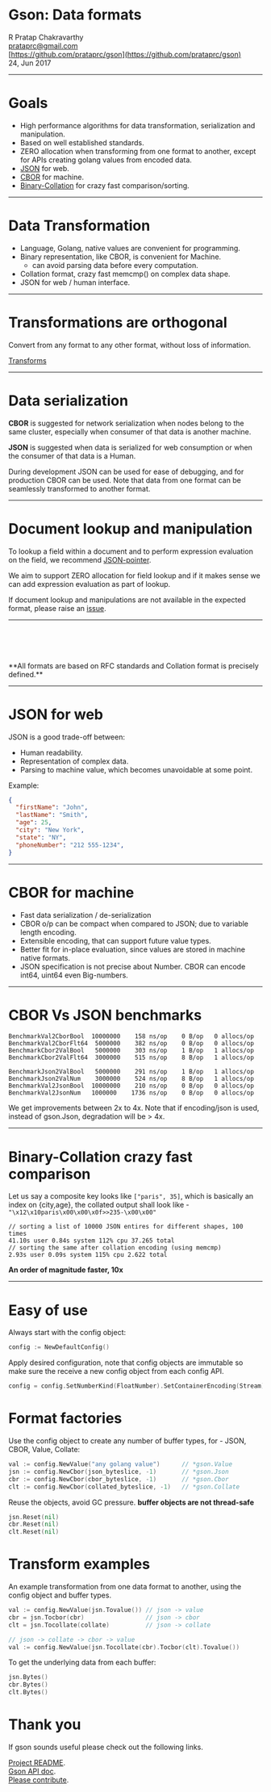 Gson: Data formats
==================

R Pratap Chakravarthy <br/>
prataprc@gmail.com <br/>
[https://github.com/prataprc/gson](https://github.com/prataprc/gson) <br/>
24, Jun 2017

---

Goals
=====

* High performance algorithms for data transformation, serialization and
  manipulation.
* Based on well established standards.
* ZERO allocation when transforming from one format to another, except
  for APIs creating golang values from encoded data.
* [JSON](http://json.org) for web.
* [CBOR](http://cbor.io) for machine.
* [Binary-Collation](https://github.com/prataprc/gson/blob/master/docs/collate.md)
  for crazy fast comparison/sorting.

---

Data Transformation
===================

* Language, Golang, native values are convenient for programming.
* Binary representation, like CBOR, is convenient for Machine.
  - can avoid parsing data before every computation.
* Collation format, crazy fast memcmp() on complex data shape.
* JSON for web / human interface.

---

Transformations are orthogonal
==============================

Convert from any format to any other format, without loss of information.

[Transforms](https://github.com/prataprc/gson/blob/master/docs/transforms.png)

---

Data serialization
==================

**CBOR** is suggested for network serialization when nodes belong
to the same cluster, especially when consumer of that data is
another machine.

**JSON** is suggested when data is serialized for web consumption
or when the consumer of that data is a Human.

During development JSON can be used for ease of debugging, and for
production CBOR can be used. Note that data from one format can
be seamlessly transformed to another format.

---

Document lookup and manipulation
================================

To lookup a field within a document and to perform expression
evaluation on the field, we recommend
[JSON-pointer](https://tools.ietf.org/html/rfc6901).

We aim to support ZERO allocation for field lookup and if
it makes sense we can add expression evaluation as part
of lookup.

If document lookup and manipulations are not available in
the expected format, please raise an
[issue](http://github.com/prataprc/gson/issues).

---

<br/>
<br/>
<br/>
<br/>
**All formats are based on RFC standards and Collation format is
precisely defined.**

---

JSON for web
============

JSON is a good trade-off between:

* Human readability.
* Representation of complex data.
* Parsing to machine value, which becomes unavoidable at some point.

Example:

```json
{
  "firstName": "John",
  "lastName": "Smith",
  "age": 25,
  "city": "New York",
  "state": "NY",
  "phoneNumber": "212 555-1234",
}
```

---

CBOR for machine
================

* Fast data serialization / de-serialization
* CBOR o/p can be compact when compared to JSON; due to variable
  length encoding.
* Extensible encoding, that can support future value types.
* Better fit for in-place evaluation, since values are
  stored in machine native formats.
* JSON specification is not precise about Number. CBOR can encode
  int64, uint64 even Big-numbers.

---

CBOR Vs JSON benchmarks
=======================

```text
BenchmarkVal2CborBool  10000000    158 ns/op    0 B/op   0 allocs/op
BenchmarkVal2CborFlt64  5000000    382 ns/op    0 B/op   0 allocs/op
BenchmarkCbor2ValBool   5000000    303 ns/op    1 B/op   1 allocs/op
BenchmarkCbor2ValFlt64  3000000    515 ns/op    8 B/op   1 allocs/op

BenchmarkJson2ValBool   5000000    291 ns/op    1 B/op   1 allocs/op
BenchmarkJson2ValNum    3000000    524 ns/op    8 B/op   1 allocs/op
BenchmarkVal2JsonBool  10000000    210 ns/op    0 B/op   0 allocs/op
BenchmarkVal2JsonNum   1000000    1736 ns/op    0 B/op   0 allocs/op
```

We get improvements between  2x to 4x. Note that if encoding/json
is used, instead of gson.Json, degradation will be > 4x.

---

Binary-Collation crazy fast comparison
======================================

Let us say a composite key looks like `["paris", 35]`, which is basically
an index on {city,age}, the collated output shall look like -
`"\x12\x10paris\x00\x00\x0f>>235-\x00\x00"`

```text
// sorting a list of 10000 JSON entires for different shapes, 100 times
41.10s user 0.84s system 112% cpu 37.265 total
// sorting the same after collation encoding (using memcmp)
2.93s user 0.09s system 115% cpu 2.622 total
```

**An order of magnitude faster, 10x**

---

Easy of use
===========

Always start with the config object:

```go
config := NewDefaultConfig()
```

Apply desired configuration, note that config objects are immutable
so make sure the receive a new config object from each config API.

```go
config = config.SetNumberKind(FloatNumber).SetContainerEncoding(Stream)
```

Format factories
================

Use the config object to create any number of buffer types, for - JSON,
CBOR, Value, Collate:

```go
val := config.NewValue("any golang value")      // *gson.Value
jsn := config.NewCbor(json_byteslice, -1)       // *gson.Json
cbr := config.NewCbor(cbor_byteslice, -1)       // *gson.Cbor
clt := config.NewCbor(collated_byteslice, -1)   // *gson.Collate
```

Reuse the objects, avoid GC pressure. **buffer objects are not thread-safe**

```go
jsn.Reset(nil)
cbr.Reset(nil)
clt.Reset(nil)
```

Transform examples
==================

An example transformation from one data format to another, using
the config object and buffer types.

```go
val := config.NewValue(jsn.Tovalue()) // json -> value
cbr = jsn.Tocbor(cbr)                 // json -> cbor
clt = jsn.Tocollate(collate)          // json -> collate

// json -> collate -> cbor -> value
val := config.NewValue(jsn.Tocollate(cbr).Tocbor(clt).Tovalue())
```

To get the underlying data from each buffer:

```go
jsn.Bytes()
cbr.Bytes()
clt.Bytes()
```

Thank you
=========

If gson sounds useful please check out the following links.

[Project README](https://github.com/prataprc/gson). <br/>
[Gson API doc](https://godoc.org/github.com/prataprc/gson). <br/>
[Please contribute](https://github.com/prataprc/gson/issues). <br/>

